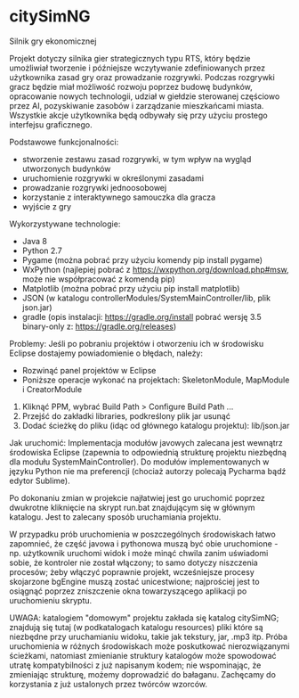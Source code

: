 # citySimNG
Silnik gry ekonomicznej

Projekt dotyczy silnika gier strategicznych typu RTS, który będzie umożliwiał tworzenie i późniejsze wczytywanie zdefiniowanych przez użytkownika zasad gry oraz prowadzanie rozgrywki. Podczas rozgrywki gracz będzie miał możliwość rozwoju poprzez budowę budynków, opracowanie nowych technologii, udział w giełdzie sterowanej częściowo przez AI, pozyskiwanie zasobów i zarządzanie mieszkańcami miasta. Wszystkie akcje użytkownika będą odbywały się przy użyciu prostego interfejsu graficznego.

Podstawowe funkcjonalności:
* stworzenie zestawu zasad rozgrywki, w tym wpływ na wygląd utworzonych budynków
* uruchomienie rozgrywki w określonymi zasadami
* prowadzanie rozgrywki jednoosobowej
* korzystanie z interaktywnego samouczka dla gracza
* wyjście z gry

Wykorzystywane technologie:
* Java 8
* Python 2.7
* Pygame (można pobrać przy użyciu komendy pip install pygame)
* WxPython (najlepiej pobrać z https://wxpython.org/download.php#msw, może nie współpracować z komendą pip)
* Matplotlib (można pobrać przy użyciu pip install matplotlib)
* JSON (w katalogu controllerModules/SystemMainController/lib, plik json.jar)
* gradle 
(opis instalacji: https://gradle.org/install
pobrać wersję 3.5 binary-only z: https://gradle.org/releases)

Problemy:
Jeśli po pobraniu projektów i otworzeniu ich w środowisku Eclipse dostajemy powiadomienie o błędach, należy:
* Rozwinąć panel projektów w Eclipse 
* Poniższe operacje wykonać na projektach: SkeletonModule, MapModule i CreatorModule
1. Kliknąć PPM, wybrać Build Path > Configure Build Path ...
2. Przejść do zakładki libraries, podkreślony plik jar usunąć
3. Dodać ścieżkę do pliku (idąc od głównego katalogu projektu): lib/json.jar

Jak uruchomić:
Implementacja  modułów javowych zalecana jest wewnątrz środowiska Eclipse (zapewnia to odpowiednią strukturę projektu niezbędną
dla modułu SystemMainController). Do modułów implementowanych w języku Python nie ma preferencji (chociaż autorzy polecają
Pycharma bądź edytor Sublime).
 
Po dokonaniu zmian w projekcie najłatwiej jest go uruchomić poprzez dwukrotne kliknięcie
na skrypt run.bat znajdującym się w głównym katalogu. Jest to zalecany sposób uruchamiania projektu.

W przypadku prób uruchomienia w poszczególnych środowiskach łatwo zapomnieć, że część javowa i pythonowa
muszą być obie uruchomione - np. użytkownik uruchomi widok i może minąć chwila zanim uświadomi sobie, że 
kontroler nie został włączony; to samo dotyczy niszczenia procesów; żeby włączyć poprawnie projekt, wcześniejsze
procesy skojarzone bgEngine muszą zostać unicestwione; najprościej jest to osiągnąć poprzez zniszczenie okna towarzyszącego
aplikacji po uruchomieniu skryptu. 

UWAGA: katalogiem "domowym" projektu zakłada się katalog citySimNG; znajdują się tutaj (w podkatalogach katalogu resources)
pliki które są niezbędne przy uruchamianiu widoku, takie jak tekstury, jar, .mp3 itp.
Próba uruchomienia w różnych środowiskach może poskutkować nierozwiązanymi ścieżkami, natomiast zmienianie struktury katalogów
może spowodować utratę kompatybilności z już napisanym kodem; nie wspominając, że zmieniając strukturę, możemy doprowadzić
do bałaganu. Zachęcamy do korzystania z już ustalonych przez twórców wzorców.


